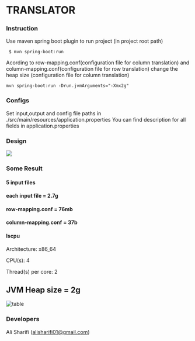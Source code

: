 # TRANSLATOR

### Instruction 

Use maven spring boot plugin to run project (in project root path)
```shell
 $ mvn spring-boot:run
```

Acording to row-mapping.conf(configuration file for column translation) 
and column-mapping.conf(configuration file for row translation) change the heap size 
(configuration file for column translation) 
```shell
mvn spring-boot:run -Drun.jvmArguments="-Xmx2g"
```
 
### Configs


Set input,output and config file paths in  ./src/main/resources/application.properties
You can find description for all fields in application.properties

### Design

![](https://user-images.githubusercontent.com/8441165/53450596-e9184080-3a31-11e9-945e-06d25519617e.jpg)

### Some Result
#### 5 input files
#### each input file = 2.7g
#### row-mapping.conf = 76mb
#### column-mapping.conf = 37b

#### lscpu
Architecture:          x86_64 

CPU(s):                4

Thread(s) per core:    2


## JVM Heap size = 2g
![table](https://user-images.githubusercontent.com/8441165/53532059-99f20e80-3b0a-11e9-8de4-be3afdcb43b3.jpg)
### Developers

Ali Sharifi   (alisharifi01@gmail.com)

